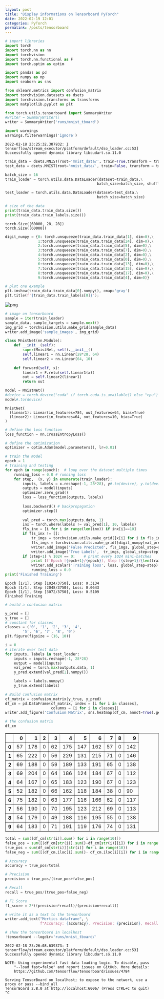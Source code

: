 ```yaml
---
layout: post
title: "Display informations on Tensorboard PyTorch"
date: 2022-02-19 12:01
categories: PyTorch
permalink: /posts/tensorboard
---
```


```python
# import libraries
import torch
import torch.nn as nn
import torchvision
import torch.nn.functional as F
import torch.optim as optim

import pandas as pd
import numpy as np
import seaborn as sns

from sklearn.metrics import confusion_matrix
import torchvision.datasets as dsets
import torchvision.transforms as transforms
import matplotlib.pyplot as plt

from torch.utils.tensorboard import SummaryWriter
#writer = SummaryWriter()
writer = SummaryWriter('runs/mnist_tboard')

import warnings
warnings.filterwarnings('ignore')
```

    2022-02-18 23:25:32.307932: I tensorflow/stream_executor/platform/default/dso_loader.cc:53] Successfully opened dynamic library libcudart.so.11.0



```python
train_data = dsets.MNIST(root='mnist_data/', train=True,transform = transforms.ToTensor(), download=True)
test_data = dsets.MNIST(root='mnist_data/', train=False, transform = transforms.ToTensor(),download=True)
```


```python
batch_size = 16
train_loader = torch.utils.data.DataLoader(dataset=train_data,\
                                          batch_size=batch_size, shuffle=True)

test_loader = torch.utils.data.DataLoader(dataset=test_data,\
                                          batch_size=batch_size)
```


```python
# size of the data
print(train_data.train_data.size())
print(train_data.train_labels.size())
```

    torch.Size([60000, 28, 28])
    torch.Size([60000])



```python
digit_numpy = {0: torch.unsqueeze(train_data.train_data[1], dim=0),\
               1:torch.unsqueeze(train_data.train_data[24], dim=0),\
               2:torch.unsqueeze(train_data.train_data[5], dim=0),\
               3:torch.unsqueeze(train_data.train_data[7], dim=0),\
               4:torch.unsqueeze(train_data.train_data[2], dim=0),\
               5:torch.unsqueeze(train_data.train_data[0], dim=0),\
               6:torch.unsqueeze(train_data.train_data[13], dim=0),\
               7:torch.unsqueeze(train_data.train_data[15], dim=0),\
               8:torch.unsqueeze(train_data.train_data[17], dim=0),\
               9:torch.unsqueeze(train_data.train_data[4], dim=0)}
```


```python
# plot one example
plt.imshow(train_data.train_data[0].numpy(), cmap='gray')
plt.title(f'{train_data.train_labels[0]}');
```


![png](output_6_0.png)



```python
# image on tensorboard
sample = iter(train_loader)
sample_data, sample_targets = sample.next()
img_grid = torchvision.utils.make_grid(sample_data)
writer.add_image('sample_images', img_grid)
```


```python
class MnistNet(nn.Module):
    def __init__(self):
        super(MnistNet, self).__init__()
        self.linear1 = nn.Linear(28*28, 64)
        self.linear2 = nn.Linear(64, 10)
        
    def forward(self, x):
        linear1 = F.relu(self.linear1(x))
        out = self.linear2(linear1)
        return out
```


```python
model = MnistNet()
#device = torch.device("cuda" if torch.cuda.is_available() else "cpu")
model#.to(device)
```




    MnistNet(
      (linear1): Linear(in_features=784, out_features=64, bias=True)
      (linear2): Linear(in_features=64, out_features=10, bias=True)
    )




```python
# define the loss function
loss_function = nn.CrossEntropyLoss()
```


```python
# define the optimization
optimizer = optim.Adam(model.parameters(), lr=0.01)
```


```python
# train the model
epoch = 1
# training and testing
for epch in range(epoch):  # loop over the dataset multiple times
    running_loss = 0.0 # running loss
    for step,  (x, y) in enumerate(train_loader):
        inputs, labels = x.reshape(-1, 28*28), y#.to(device), y.to(device) # reshape
        outputs = model(inputs) 
        optimizer.zero_grad()
        loss = loss_function(outputs, labels)
        
        loss.backward() # backpropagation
        optimizer.step()
        
        val_pred = torch.max(outputs.data, 1)
        inx = torch.where(labels != val_pred[1], 10, labels)
        fls_inx = [i for i in range(len(inx)) if inx[i]==10]
        if fls_inx != []:
            tr_imgs = torchvision.utils.make_grid([x[i] for i in fls_inx])
            fls_imgs = torchvision.utils.make_grid([digit_numpy[val_pred[1][i].item()] for i in fls_inx])
            writer.add_image('False Predicted', fls_imgs, global_step=step)
            writer.add_image('True Labels',  tr_imgs, global_step=step)
        if (step+1) % 1024 == 0:    # print every 1024 mini-batches
            print (f'Epoch [{epch+1}/{epoch}], Step [{step+1}/{len(train_loader)}], Loss: {loss.item():.4f}')
            writer.add_scalar('Training loss', loss, global_step=step)
            running_loss = 0.0
print('Finished Training')
```

    Epoch [1/1], Step [1024/3750], Loss: 0.3134
    Epoch [1/1], Step [2048/3750], Loss: 0.0643
    Epoch [1/1], Step [3072/3750], Loss: 0.5109
    Finished Training



```python
# build a confusion matrix

y_pred = []
y_true = []
# constant for classes
classes = ('0', '1', '2', '3', '4',
        '5', '6', '7', '8', '9')
plt.figure(figsize = (16, 10))

i = 0
# iterate over test data
for inputs, labels in test_loader:
    inputs = inputs.reshape(-1, 28*28)
    output = model(inputs)
    val_pred = torch.max(outputs.data, 1)
    y_pred.extend(val_pred[1].numpy()) 

    labels = labels.numpy()
    y_true.extend(labels) 

# Build confusion matrix
cf_matrix = confusion_matrix(y_true, y_pred)
df_cm = pd.DataFrame(cf_matrix, index = [i for i in classes],
                     columns = [i for i in classes])
writer.add_figure('Confusion Matrix', sns.heatmap(df_cm, annot=True).get_figure())
```


```python
# the confusion matrix
df_cm
```




<div>
<style scoped>
    .dataframe tbody tr th:only-of-type {
        vertical-align: middle;
    }

    .dataframe tbody tr th {
        vertical-align: top;
    }

    .dataframe thead th {
        text-align: right;
    }
</style>
<table border="1" class="dataframe">
  <thead>
    <tr style="text-align: right;">
      <th></th>
      <th>0</th>
      <th>1</th>
      <th>2</th>
      <th>3</th>
      <th>4</th>
      <th>5</th>
      <th>6</th>
      <th>7</th>
      <th>8</th>
      <th>9</th>
    </tr>
  </thead>
  <tbody>
    <tr>
      <th>0</th>
      <td>57</td>
      <td>178</td>
      <td>0</td>
      <td>62</td>
      <td>175</td>
      <td>147</td>
      <td>162</td>
      <td>57</td>
      <td>0</td>
      <td>142</td>
    </tr>
    <tr>
      <th>1</th>
      <td>65</td>
      <td>222</td>
      <td>0</td>
      <td>56</td>
      <td>229</td>
      <td>131</td>
      <td>215</td>
      <td>71</td>
      <td>0</td>
      <td>146</td>
    </tr>
    <tr>
      <th>2</th>
      <td>69</td>
      <td>188</td>
      <td>0</td>
      <td>59</td>
      <td>189</td>
      <td>133</td>
      <td>191</td>
      <td>65</td>
      <td>0</td>
      <td>138</td>
    </tr>
    <tr>
      <th>3</th>
      <td>69</td>
      <td>204</td>
      <td>0</td>
      <td>64</td>
      <td>186</td>
      <td>124</td>
      <td>184</td>
      <td>67</td>
      <td>0</td>
      <td>112</td>
    </tr>
    <tr>
      <th>4</th>
      <td>64</td>
      <td>167</td>
      <td>0</td>
      <td>65</td>
      <td>183</td>
      <td>123</td>
      <td>190</td>
      <td>67</td>
      <td>0</td>
      <td>123</td>
    </tr>
    <tr>
      <th>5</th>
      <td>52</td>
      <td>182</td>
      <td>0</td>
      <td>66</td>
      <td>162</td>
      <td>118</td>
      <td>184</td>
      <td>38</td>
      <td>0</td>
      <td>90</td>
    </tr>
    <tr>
      <th>6</th>
      <td>75</td>
      <td>182</td>
      <td>0</td>
      <td>63</td>
      <td>177</td>
      <td>116</td>
      <td>166</td>
      <td>62</td>
      <td>0</td>
      <td>117</td>
    </tr>
    <tr>
      <th>7</th>
      <td>56</td>
      <td>190</td>
      <td>0</td>
      <td>70</td>
      <td>195</td>
      <td>123</td>
      <td>212</td>
      <td>69</td>
      <td>0</td>
      <td>113</td>
    </tr>
    <tr>
      <th>8</th>
      <td>54</td>
      <td>179</td>
      <td>0</td>
      <td>49</td>
      <td>188</td>
      <td>116</td>
      <td>195</td>
      <td>55</td>
      <td>0</td>
      <td>138</td>
    </tr>
    <tr>
      <th>9</th>
      <td>64</td>
      <td>183</td>
      <td>0</td>
      <td>71</td>
      <td>191</td>
      <td>119</td>
      <td>176</td>
      <td>74</td>
      <td>0</td>
      <td>131</td>
    </tr>
  </tbody>
</table>
</div>




```python
total = sum([df_cm[str(i)].sum() for i in range(10)])
false_pos = sum([(df_cm[str(i)].sum()-df_cm[str(i)][i]) for i in range(10)])
true_pos = sum(df_cm[str(i)][str(i)] for i in range(10))
false_neg = sum([(df_cm.iloc[i].sum()- df_cm.iloc[i][i]) for i in range(10)])
```


```python
# Accuracy
accuracy = true_pos/total

# Precision
precision = true_pos/(true_pos+false_pos)

# Recall
recall = true_pos/(true_pos+false_neg)

# F1 Score
f1_score = 2*((precision*recall)/(precision+recall))
```


```python
# write it as a text to the tensorboard
writer.add_text("Mertics dataframe", \
                f"Accuracy: {accuracy}, Precision: {precision}, Recall: {recall}, F1 Score: {f1_score}")
```


```python
# show the tensorboard in localhost
!tensorboard --logdir='runs/mnist_tboard/'
```

    2022-02-18 23:26:08.639373: I tensorflow/stream_executor/platform/default/dso_loader.cc:53] Successfully opened dynamic library libcudart.so.11.0
    
    NOTE: Using experimental fast data loading logic. To disable, pass
        "--load_fast=false" and report issues on GitHub. More details:
        https://github.com/tensorflow/tensorboard/issues/4784
    
    Serving TensorBoard on localhost; to expose to the network, use a proxy or pass --bind_all
    TensorBoard 2.8.0 at http://localhost:6006/ (Press CTRL+C to quit)
    ^C



```python

```
